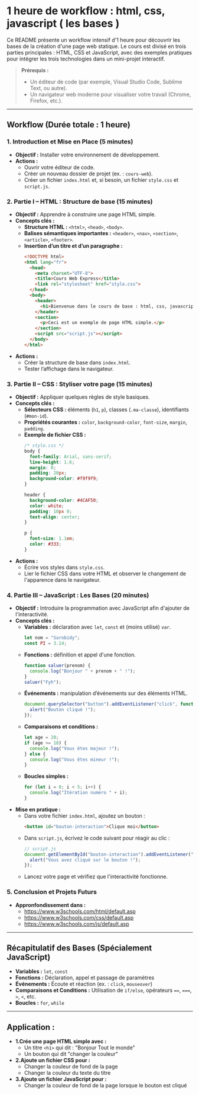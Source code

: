 # 1 heure de workflow : html, css, javascript ( les bases )

Ce README présente un workflow intensif d'1 heure pour découvrir les bases de la création d'une page web statique. Le cours est divisé en trois parties principales : HTML, CSS et JavaScript, avec des exemples pratiques pour intégrer les trois technologies dans un mini-projet interactif.

> **Prérequis :**  
> - Un éditeur de code (par exemple, Visual Studio Code, Sublime Text, ou autre).  
> - Un navigateur web moderne pour visualiser votre travail (Chrome, Firefox, etc.).

---

## Workflow (Durée totale : 1 heure)

### 1. Introduction et Mise en Place (5 minutes)
- **Objectif :** Installer votre environnement de développement.
- **Actions :**
  - Ouvrir votre éditeur de code.
  - Créer un nouveau dossier de projet (ex. : `cours-web`).
  - Créer un fichier `index.html` et, si besoin, un fichier `style.css` et `script.js`.

### 2. Partie I – HTML : Structure de base (15 minutes)
- **Objectif :** Apprendre à construire une page HTML simple.
- **Concepts clés :**
  - **Structure HTML :** `<html>`, `<head>`, `<body>`.
  - **Balises sémantiques importantes :** `<header>`, `<nav>`, `<section>`, `<article>`, `<footer>`.
  - **Insertion d’un titre et d’un paragraphe :**
    ```html
    <!DOCTYPE html>
    <html lang="fr">
      <head>
        <meta charset="UTF-8">
        <title>Cours Web Express</title>
        <link rel="stylesheet" href="style.css">
      </head>
      <body>
        <header>
          <h1>Bienvenue dans le cours de base : html, css, javascript</h1>
        </header>
        <section>
          <p>Ceci est un exemple de page HTML simple.</p>
        </section>
        <script src="script.js"></script>
      </body>
    </html>
    ```
- **Actions :**
  - Créer la structure de base dans `index.html`.
  - Tester l’affichage dans le navigateur.

### 3. Partie II – CSS : Styliser votre page (15 minutes)
- **Objectif :** Appliquer quelques règles de style basiques.
- **Concepts clés :**
  - **Sélecteurs CSS :** éléments (`h1`, `p`), classes (`.ma-classe`), identifiants (`#mon-id`).
  - **Propriétés courantes :** `color`, `background-color`, `font-size`, `margin`, `padding`.
  - **Exemple de fichier CSS :**
    ```css
    /* style.css */
    body {
      font-family: Arial, sans-serif;
      line-height: 1.6;
      margin: 0;
      padding: 20px;
      background-color: #f9f9f9;
    }

    header {
      background-color: #4CAF50;
      color: white;
      padding: 10px 0;
      text-align: center;
    }

    p {
      font-size: 1.1em;
      color: #333;
    }
    ```
- **Actions :**
  - Écrire vos styles dans `style.css`.
  - Lier le fichier CSS dans votre HTML et observer le changement de l'apparence dans le navigateur.

### 4. Partie III – JavaScript : Les Bases (20 minutes)
- **Objectif :** Introduire la programmation avec JavaScript afin d'ajouter de l'interactivité.
- **Concepts clés :**
  - **Variables :** déclaration avec `let`, `const` et (moins utilisé) `var`.
    ```javascript
    let nom = "Sarobidy";
    const PI = 3.14;
    ```
  - **Fonctions :** définition et appel d'une fonction.
    ```javascript
    function saluer(prenom) {
      console.log("Bonjour " + prenom + " !");
    }
    saluer("Fyh");
    ```
  - **Événements :** manipulation d’événements sur des éléments HTML.
    ```javascript
    document.querySelector("button").addEventListener("click", function() {
      alert("Bouton cliqué !");
    });
    ```
  - **Comparaisons et conditions :**
    ```javascript
    let age = 20;
    if (age >= 18) {
      console.log("Vous êtes majeur !");
    } else {
      console.log("Vous êtes mineur !");
    }
    ```
  - **Boucles simples :**
    ```javascript
    for (let i = 0; i < 5; i++) {
      console.log("Itération numéro " + i);
    }
    ```
- **Mise en pratique :**
  - Dans votre fichier `index.html`, ajoutez un bouton :
    ```html
    <button id="bouton-interaction">Clique moi</button>
    ```
  - Dans `script.js`, écrivez le code suivant pour réagir au clic :
    ```javascript
    // script.js
    document.getElementById("bouton-interaction").addEventListener("click", function() {
      alert("Vous avez cliqué sur le bouton !");
    });
    ```
  - Lancez votre page et vérifiez que l'interactivité fonctionne.

### 5. Conclusion et Projets Futurs 
- **Appronfondissement dans  :**
  - https://www.w3schools.com/html/default.asp
  - https://www.w3schools.com/css/default.asp
  - https://www.w3schools.com/js/default.asp
---

## Récapitulatif des Bases (Spécialement JavaScript)
- **Variables :** `let`, `const`
- **Fonctions :** Déclaration, appel et passage de paramètres
- **Événements :** Écoute et réaction (ex. : `click`, `mouseover`)
- **Comparaisons et Conditions :** Utilisation de `if/else`, opérateurs `==`, `===`, `>`, `<`, etc.
- **Boucles :** `for`, `while`

---

## Application :
- **1.Crée une page HTML simple avec :**
    - Un titre `<h1>` qui dit : "Bonjour Tout le monde"
    - Un bouton qui dit "changer la couleur"
- **2.Ajoute un fichier CSS pour :**
    - Changer la couleur de fond de la page
    - Changer la couleur du texte du titre
- **3.Ajoute un fichier JavaScript pour :**
    - Changer la couleur de fond de la page lorsque le bouton est cliqué
   

    
